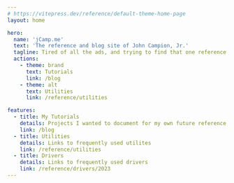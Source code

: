 ```yaml
---
# https://vitepress.dev/reference/default-theme-home-page
layout: home

hero:
  name: 'jCamp.me'
  text: 'The reference and blog site of John Campion, Jr.'
  tagline: Tired of all the ads, and trying to find that one reference I saw once upon a time, somewhere, I decided to document my projects.
  actions:
    - theme: brand
      text: Tutorials
      link: /blog
    - theme: alt
      text: Utilities
      link: /reference/utilities

features:
  - title: My Tutorials
    details: Projects I wanted to document for my own future reference, maybe others will find useful too.  No ads, and no tutorials for advanced topics that treat you like you don't know how to use Notepad.  If you're looking for these topics, I'm assuming some level of skill with Windows.
    link: /blog
  - title: Utilities
    details: Links to frequently used utilites
    link: /reference/utilities
  - title: Drivers
    details: Links to frequently used drivers
    link: /reference/drivers/2023
---
```

